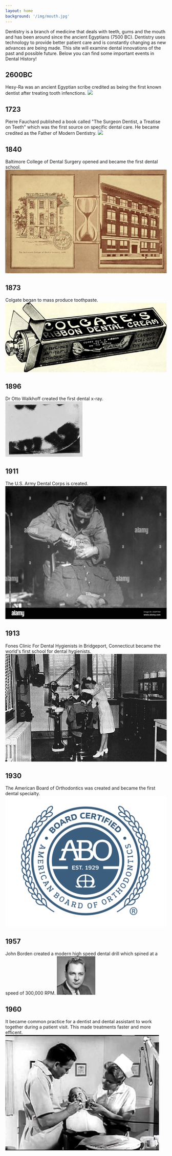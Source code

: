 ```yaml
---
layout: home
background: '/img/mouth.jpg'
---
```


Dentistry is a branch of medicine that deals with teeth, gums and the mouth and has been around since the ancient Egyptians (7500 BC).  Dentistry uses technology to provide better patient care and is constantly changing as new advances are being made. This site will examine dental innovations of the past and possible future. Below you can find some important events in Dental History!

<div class="timeline">
    <div class="timeline-container left-timeline-container">
        <i class="bi bi-circle-fill timeline-icon"></i>
        <div class="text-box">
            <h2>2600BC</h2>
            <p1>Hesy-Ra was an ancient Egyptian scribe credited as being the first known dentist after treating tooth infenctions.</p1>
            <img src="img/timeline/2600BC.jpg" class="img-thumbnail">
            <span class="left-container-arrow"></span>
        </div>
    </div>
    <div class="timeline-container right-timeline-container">
        <i class="bi bi-circle-fill timeline-icon"></i>
        <div class="text-box">
            <h2>1723</h2>
            <p1>Pierre Fauchard published a book called "The Surgeon Dentist, a Treatise on Teeth" which was the first source on specific dental care. He became credited as the Father of Modern Dentistry.</p1>
            <img src="img/timeline/1723.jpg" class="img-thumbnail">
            <span class="right-container-arrow"></span>
        </div>
    </div>
    <div class="timeline-container left-timeline-container">
        <i class="bi bi-circle-fill timeline-icon"></i>
        <div class="text-box">
            <h2>1840</h2>
            <p1>Baltimore College of Dental Surgery opened and became the first dental school.</p1>
            <img src="img/timeline/1840.jpg" class="img-thumbnail">
            <span class="left-container-arrow"></span>
        </div>
    </div>
    <div class="timeline-container right-timeline-container">
        <i class="bi bi-circle-fill timeline-icon"></i>
        <div class="text-box">
            <h2>1873</h2>
            <p1>Colgate began to mass produce toothpaste.</p1>
            <img src="img/timeline/1873.jpg" class="img-thumbnail">
            <span class="right-container-arrow"></span>
        </div>
    </div>
    <div class="timeline-container left-timeline-container">
        <i class="bi bi-circle-fill timeline-icon"></i>
        <div class="text-box">
            <h2>1896</h2>
            <p1>Dr Otto Walkhoff created the first dental x-ray.</p1>
            <img src="img/timeline/1896.jpg" class="img-thumbnail">
            <span class="left-container-arrow"></span>
        </div>
    </div>
    <div class="timeline-container right-timeline-container">
        <i class="bi bi-circle-fill timeline-icon"></i>
        <div class="text-box">
            <h2>1911</h2>
            <p1>The U.S. Army Dental Corps is created.</p1>
            <img src="img/timeline/1911.jpg" class="img-thumbnail">
            <span class="right-container-arrow"></span>
        </div>
    </div>
    <div class="timeline-container left-timeline-container">
        <i class="bi bi-circle-fill timeline-icon"></i>
        <div class="text-box">
            <h2>1913</h2>
            <p1>Fones Clinic For Dental Hygienists in Bridgeport, Connecticut became the world's first school for dental hygienists.</p1>
            <img src="img/timeline/1913.jpg" class="img-thumbnail">
            <span class="left-container-arrow"></span>
        </div>
    </div>
    <div class="timeline-container right-timeline-container">
        <i class="bi bi-circle-fill timeline-icon"></i>
        <div class="text-box">
            <h2>1930</h2>
            <p1>The American Board of Orthodontics was created and became the first dental specialty.</p1>
            <img src="img/timeline/1930.jpg" class="img-thumbnail">
            <span class="right-container-arrow"></span>
        </div>
    </div>
    <div class="timeline-container left-timeline-container">
        <i class="bi bi-circle-fill timeline-icon"></i>
        <div class="text-box">
            <h2>1957</h2>
            <p1>John Borden created a modern high speed dental drill which spined at a speed of 300,000 RPM.</p1>
            <img src="img/timeline/1957.jpg" class="img-thumbnail">
            <span class="left-container-arrow"></span>
        </div>
    </div>
    <div class="timeline-container right-timeline-container">
        <i class="bi bi-circle-fill timeline-icon"></i>
        <div class="text-box">
            <h2>1960</h2>
            <p1>It became common practice for a dentist and dental assistant to work together during a patient visit. This made treatments faster and more efficent.</p1>
            <img src="img/timeline/1960.jpg" class="img-thumbnail">
            <span class="right-container-arrow"></span>
        </div>
    </div>
</div>
<style>
.img-thumbnail {
    border: none;
    padding: 0px;
}

.timeline {
    position: relative;
    max-width: 1200px;
    margin: 100px auto;
}

.timeline-container {
    padding: 10px 50px;
    position: relative;
    width: 50%;
}

.text-box {
    padding: 20px 30px;
    background: white;
    border: 5px solid black;
    position: relative;
    border-radius: 6px;
    font-size: 15px;
}

.left-timeline-container {
    left: 0;
}

.right-timeline-container {
    left: 50%;
}

.timeline-icon {
    position: absolute;
    width: 40px;
    border-radius: 50%;
    right: -20px;
    top: 32px;
    z-index: 10;
}

.right-timeline-container .timeline-icon {
    left: -20px;
}

.timeline::after {
    content: '';
    position: absolute;
    width: 6px;
    background-color: black;
    top: 0;
    bottom: 0;
    left: 50%;
    margin-top: 10px;
    margin-left: -15px;
}

.text-box h2 {
    font-weight: 600;
}

.text-box small {
    display: inline-block;
    margin-bottom: 15px;
}

.left-container-arrow {
    height: 0;
    width: 0;
    position: absolute;
    top: 20px;
    z-index: 1;
    border-top: 15px solid transparent;
    border-bottom: 15px solid transparent;
    border-left: 15px solid black;
    right: -15px;
}

.right-container-arrow {
    height: 0;
    width: 0;
    position: absolute;
    top: 20px;
    z-index: 1;
    border-top: 15px solid transparent;
    border-bottom: 15px solid transparent;
    border-right: 15px solid black;
    left: -15px;
}

@media screen and (max-width: 600px) {
    .timeline {
        margin: 50px auto;
    }
    .timeline::after {
        left: 31px;
    }
    .timeline-container {
        width: 100%;
        padding-left: 80px;
        padding-right: 25px;
    }
    .text-box {
        font-size: 13px;
    }
    .text-box small {
        margin-bottom: 10px;
    }
    .right-timeline-container {
        left: 0;
    }
    .timeline-icon {
        left: 10px;
    }
    .left-container-arrow, .right-container-arrow {
        border-right: 15px solid black;
        border-left: 0;
        left: -15px;
    }
}

</style>